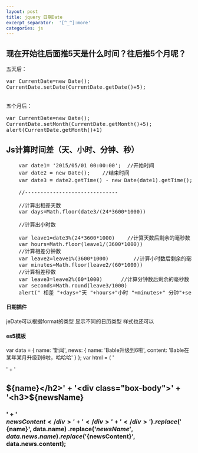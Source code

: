 ```yaml
---
layout: post
title: jquery 日期Date
excerpt_separator:  '[^_^]:more'
categories: js
---
```


## 现在开始往后面推5天是什么时间？往后推5个月呢？
<pre>
五天后：<br>
var CurrentDate=new Date();
CurrentDate.setDate(CurrentDate.getDate()+5);
<br>
五个月后：<br>
var CurrentDate=new Date();
CurrentDate.setMonth(CurrentDate.getMonth()+5);
alert(CurrentDate.getMonth()+1)
</pre>
[^_^]:more
##  Js计算时间差（天、小时、分钟、秒）
<pre>
    var date1= '2015/05/01 00:00:00';  //开始时间
    var date2 = new Date();    //结束时间
    var date3 = date2.getTime() - new Date(date1).getTime();   //时间差的毫秒数

    //------------------------------

    //计算出相差天数
    var days=Math.floor(date3/(24*3600*1000))

    //计算出小时数

    var leave1=date3%(24*3600*1000)    //计算天数后剩余的毫秒数
    var hours=Math.floor(leave1/(3600*1000))
    //计算相差分钟数
    var leave2=leave1%(3600*1000)        //计算小时数后剩余的毫秒数
    var minutes=Math.floor(leave2/(60*1000))
    //计算相差秒数
    var leave3=leave2%(60*1000)      //计算分钟数后剩余的毫秒数
    var seconds=Math.round(leave3/1000)
    alert(" 相差 "+days+"天 "+hours+"小时 "+minutes+" 分钟"+seconds+" 秒")
</pre>
#### 日期插件
jeDate可以根据format的类型 显示不同的日历类型 样式也还可以

#### es5模板
var data = {
    name: '新闻',
    news: {
        name: 'Bable升级到6啦',
        content: 'Bable在某年某月升级到6啦，哈哈哈'
    }
};
var html = (
'<div class="box">' +
  '<h2 class="box-header">${name}</h2>' +
  '<div class="box-body">' +
    '<h3>${newsName}<h3>' +
    '<div>${newsContent}</div>' +
  '</div>' +
'</div>').replace('${name}', data.name)
    .replace('${newsName}', data.news.name)
    .replace('${newsContent}', data.news.content);

